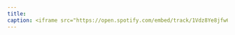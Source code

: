 ```yaml
---
title: 
caption: <iframe src="https://open.spotify.com/embed/track/1Vdz8Ye8jfw6Hb1n9fGRQD" width="100%" height="80" frameBorder="0" allowtransparency="true" allow="encrypted-media"></iframe>
---
```


